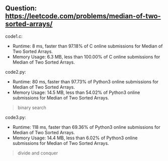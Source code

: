 ## Question: https://leetcode.com/problems/median-of-two-sorted-arrays/

code1.c:
* Runtime: 8 ms, faster than 97.18% of C online submissions for Median of Two Sorted Arrays.
* Memory Usage: 6.3 MB, less than 100.00% of C online submissions for Median of Two Sorted Arrays.

code2.py:
* Runtime: 80 ms, faster than 97.73% of Python3 online submissions for Median of Two Sorted Arrays.
* Memory Usage: 14.5 MB, less than 54.02% of Python3 online submissions for Median of Two Sorted Arrays.
> binary search

code3.py:
* Runtime: 118 ms, faster than 69.36% of Python3 online submissions for Median of Two Sorted Arrays.
* Memory Usage: 14.4 MB, less than 6.02% of Python3 online submissions for Median of Two Sorted Arrays.
> divide and conquer